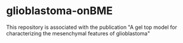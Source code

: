# glioblastoma-onBME
This repository is associated with the publication "A gel top model for characterizing the mesenchymal features of glioblastoma"
